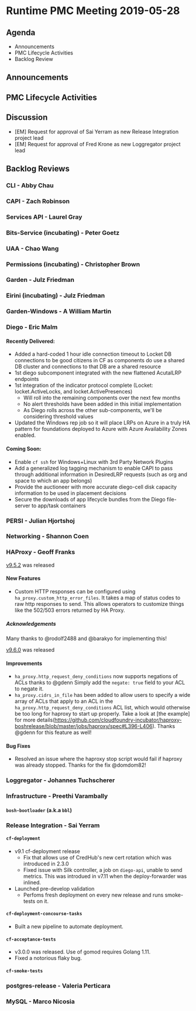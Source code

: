 # Runtime PMC Meeting 2019-05-28

## Agenda

* Announcements
* PMC Lifecycle Activities
* Backlog Review


## Announcements


## PMC Lifecycle Activities


## Discussion

- [EM] Request for approval of Sai Yerram as new Release Integration project lead
- [EM] Request for approval of Fred Krone as new Loggregator project lead


## Backlog Reviews

### CLI - Abby Chau


### CAPI - Zach Robinson


### Services API - Laurel Gray


### Bits-Service (incubating) - Peter Goetz


### UAA - Chao Wang


### Permissions (incubating) - Christopher Brown


### Garden - Julz Friedman


### Eirini (incubating) - Julz Friedman


### Garden-Windows - A William Martin


### Diego - Eric Malm
#### Recently Delivered:
- Added a hard-coded 1 hour idle connection timeout to Locket DB connections to be good citizens in CF as components do use a shared DB cluster and connections to that DB are a shared resource
- 1st diego subcomponent integrated with the new flattened AcutalLRP endpoints
- 1st integration of the indicator protocol complete (Locket: locket.ActiveLocks, and locket.ActivePresences)
  - Will roll into the remaining components over the next few months
  - No alert thresholds have been added in this initial implementation
  - As Diego rolls across the other sub-components, we'll be considering threshold values
- Updated the Windows rep job so it will place LRPs on Azure in a truly HA pattern for foundations deployed to Azure with Azure Availability Zones enabled.
#### Coming Soon:
- Enable `cf ssh` for Windows+Linux with 3rd Party Network Plugins
- Add a generalized log tagging mechanism to enable CAPI to pass through additional information in DesiredLRP requests (such as org and space to which an app belongs)
- Provide the auctioneer with more accurate diego-cell disk capacity information to be used in placement decisions
- Secure the downloads of app lifecycle bundles from the Diego file-server to app/task containers


### PERSI - Julian Hjortshoj


### Networking - Shannon Coen


### HAProxy - Geoff Franks

[v9.5.2](https://github.com/cloudfoundry-incubator/haproxy-boshrelease/releases/tag/v9.5.2) was released
#### New Features

- Custom HTTP responses can be configured using `ha_proxy.custom_http_error_files`. It  takes
  a map of status codes to raw http  responses to send. This allows operators to customize things
  like the 502/503 errors returned by HA Proxy.

##### Acknowledgements

Many thanks to @rodolf2488 and @barakyo for implementing this!

[v9.6.0](https://github.com/cloudfoundry-incubator/haproxy-boshrelease/releases/tag/v9.6.0) was released
#### Improvements
- `ha_proxy.http_request_deny_conditions`  now supports negations of ACLs thanks to @gdenn
   Simply add the `negate: true` field to your ACL to negate it.
- `ha_proxy.cidrs_in_file` has been added to allow users to specify a wide array of ACLs
  that apply to an ACL in the `ha_proxy.http_request_deny_conditions` ACL list, which
  would otherwise be too long for haproxy to start up properly. Take a look at [the example]
  for more details(https://github.com/cloudfoundry-incubator/haproxy-boshrelease/blob/master/jobs/haproxy/spec#L396-L406).
  Thanks @gdenn for this feature as well!

#### Bug Fixes

- Resolved an issue where the haproxy stop script would fail if haproxy was already stopped.
  Thanks for the fix @domdom82!



### Loggregator - Johannes Tuchscherer


### Infrastructure - Preethi Varambally

#### `bosh-bootloader` (a.k.a `bbl`)


### Release Integration - Sai Yerram

#### `cf-deployment`
* v9.1 cf-deployment release
  * Fix that allows use of CredHub's new cert rotation which was introduced in 2.3.0
  * Fixed issue with Silk controller, a job on `diego-api`, unable to send metrics. This was introdued in v7.11 when the deploy-forwarder was inlined.
* Launched pre-develop validation
  * Perfoms fresh deployment on every new release and runs smoke-tests on it.

#### `cf-deployment-concourse-tasks`
* Built a new pipeline to automate deployment.

#### `cf-acceptance-tests`
* v3.0.0 was released. Use of gomod requires Golang 1.11.
* Fixed a notorious flaky bug.

#### `cf-smoke-tests`


### postgres-release - Valeria Perticara


### MySQL - Marco Nicosia
